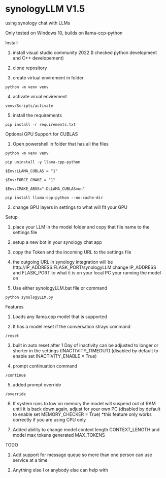 # synologyLLM V1.5
using synology chat with LLMs

Only tested on Windows 10, builds on llama-ccp-python 


Install
  
  1) install visual studio community 2022 (I checked python development and C++ developement)
  
  2) clone repository
  
  3) create virtual envirement in folder    
    
    python -m venv venv
  
  4) activate virual envirement             
  
    venv/Scripts/activate
 
  5) install the requirements
    
    pip install -r requirements.txt
  
Optional GPU Support for CUBLAS 

  1) Open powershell in folder that has all the files
    
    python -m venv venv

    pip uninstall -y llama-cpp-python

    $Env:LLAMA_CUBLAS = "1"
     
    $Env:FORCE_CMAKE = "1"
     
    $Env:CMAKE_ARGS="-DLLAMA_CUBLAS=on"
     
    pip install llama-cpp-python --no-cache-dir

  2) change GPU layers in settings to what will fit your GPU
     
Setup

  1) place your LLM in the model folder and copy that file name to the settings file
  
  2) setup a new bot in your synology chat app
  
  3) copy the Token and the incoming URL to the settings file
  
  4) the outgoing URL in synology integration will be http://IP_ADDRESS:FLASK_PORT/synologyLLM change IP_ADDRESS and FLASK_PORT to what it is on your local PC your running the model on
  
  5) Use either synologyLLM.bat file or command
  
    python synologyLLM.py
    
    
Features
  
  1) Loads any llama.cpp model that is supported
  
  2) It has a model reset if the conversation strays command    
      
    /reset
  
  3) built in auto reset after 1 Day of inactivity can be adjusted to longer or shorter in the settings (INACTIVITY_TIMEOUT)
     (disabled by default to enable set INACTIVITY_ENABLE = True)
  
  5) prompt continuation command
      
    /continue
    
  5) added prompt override

    /override
    
  6) If system runs to low on memory the model will suspend out of RAM until it is back down again, adjust for your own PC (disabled by default to enable set MEMORY_CHECKER = True) *this feature only works correctly if you are using CPU only

  7) Added ability to change model context length CONTEXT_LENGTH and model max tokens generated MAX_TOKENS

  
TODO

  1) Add support for message queue so more than one person can use service at a time
  
  2) Anything else I or anybody else can help with
